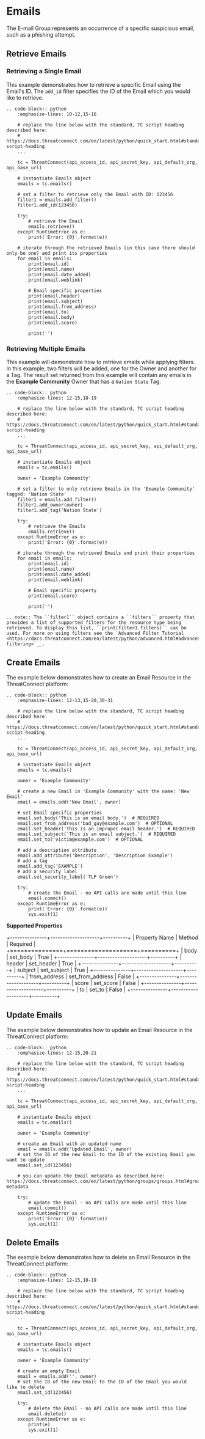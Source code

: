 # Emails

The E-mail Group represents an occurrence of a specific suspicious email, such as a phishing attempt.

## Retrieve Emails

### Retrieving a Single Email

This example demonstrates how to retrieve a specific Email using the Email's ID. The `add_id` filter specifies the ID of the Email which you would like to retrieve.

```eval_rst
.. code-block:: python
    :emphasize-lines: 10-12,15-16

    # replace the line below with the standard, TC script heading described here:
    # https://docs.threatconnect.com/en/latest/python/quick_start.html#standard-script-heading
    ...

    tc = ThreatConnect(api_access_id, api_secret_key, api_default_org, api_base_url)

    # instantiate Emails object
    emails = tc.emails()

    # set a filter to retrieve only the Email with ID: 123456
    filter1 = emails.add_filter()
    filter1.add_id(123456)

    try:
        # retrieve the Email
        emails.retrieve()
    except RuntimeError as e:
        print('Error: {0}'.format(e))

    # iterate through the retrieved Emails (in this case there should only be one) and print its properties
    for email in emails:
        print(email.id)
        print(email.name)
        print(email.date_added)
        print(email.weblink)

        # Email specific properties
        print(email.header)
        print(email.subject)
        print(email.from_address)
        print(email.to)
        print(email.body)
        print(email.score)

        print('')
```

### Retrieving Multiple Emails

This example will demonstrate how to retrieve emails while applying
filters. In this example, two filters will be added, one for the Owner
and another for a Tag. The result set returned from this example will
contain any emails in the **Example Community** Owner that has a `Nation State` Tag.

```eval_rst
.. code-block:: python
    :emphasize-lines: 12-15,18-19

    # replace the line below with the standard, TC script heading described here:
    # https://docs.threatconnect.com/en/latest/python/quick_start.html#standard-script-heading
    ...

    tc = ThreatConnect(api_access_id, api_secret_key, api_default_org, api_base_url)

    # instantiate Emails object
    emails = tc.emails()

    owner = 'Example Community'

    # set a filter to only retrieve Emails in the 'Example Community' tagged: 'Nation State'
    filter1 = emails.add_filter()
    filter1.add_owner(owner)
    filter1.add_tag('Nation State')

    try:
        # retrieve the Emails
        emails.retrieve()
    except RuntimeError as e:
        print('Error: {0}'.format(e))

    # iterate through the retrieved Emails and print their properties
    for email in emails:
        print(email.id)
        print(email.name)
        print(email.date_added)
        print(email.weblink)

        # Email specific property
        print(email.score)

        print('')
```

```eval_rst
.. note:: The ``filter1`` object contains a ``filters`` property that provides a list of supported filters for the resource type being retrieved. To display this list, ``print(filter1.filters)`` can be used. For more on using filters see the `Advanced Filter Tutorial <https://docs.threatconnect.com/en/latest/python/advanced.html#advanced-filtering>`__.
```

## Create Emails

The example below demonstrates how to create an Email Resource in the
ThreatConnect platform:

```eval_rst
.. code-block:: python
    :emphasize-lines: 12-13,15-20,30-31

    # replace the line below with the standard, TC script heading described here:
    # https://docs.threatconnect.com/en/latest/python/quick_start.html#standard-script-heading
    ...

    tc = ThreatConnect(api_access_id, api_secret_key, api_default_org, api_base_url)

    # instantiate Emails object
    emails = tc.emails()

    owner = 'Example Community'

    # create a new Email in 'Example Community' with the name: 'New Email'
    email = emails.add('New Email', owner)

    # set Email specific properties
    email.set_body('This is an email body.')  # REQUIRED
    email.set_from_address('bad_guy@example.com')  # OPTIONAL
    email.set_header('This is an improper email header.')  # REQUIRED
    email.set_subject('This is an email subject.')  # REQUIRED
    email.set_to('victim@example.com')  # OPTIONAL

    # add a description attribute
    email.add_attribute('Description', 'Description Example')
    # add a tag
    email.add_tag('EXAMPLE')
    # add a security label
    email.set_security_label('TLP Green')

    try:
        # create the Email - no API calls are made until this line
        email.commit()
    except RuntimeError as e:
        print('Error: {0}'.format(e))
        sys.exit(1)
```

**Supported Properties**

+---------------+--------------------+----------+
| Property Name | Method             | Required |
+===============+====================+==========+
| body          | set\_body          | True     |
+---------------+--------------------+----------+
| header        | set\_header        | True     |
+---------------+--------------------+----------+
| subject       | set\_subject       | True     |
+---------------+--------------------+----------+
| from\_address | set\_from\_address | False    |
+---------------+--------------------+----------+
| score         | set\_score         | False    |
+---------------+--------------------+----------+
| to            | set\_to            | False    |
+---------------+--------------------+----------+

## Update Emails

The example below demonstrates how to update an Email Resource in the
ThreatConnect platform:

```eval_rst
.. code-block:: python
    :emphasize-lines: 12-15,20-21

    # replace the line below with the standard, TC script heading described here:
    # https://docs.threatconnect.com/en/latest/python/quick_start.html#standard-script-heading
    ...

    tc = ThreatConnect(api_access_id, api_secret_key, api_default_org, api_base_url)

    # instantiate Emails object
    emails = tc.emails()

    owner = 'Example Community'

    # create an Email with an updated name
    email = emails.add('Updated Email', owner)
    # set the ID of the new Email to the ID of the existing Email you want to update
    email.set_id(123456)

    # you can update the Email metadata as described here: https://docs.threatconnect.com/en/latest/python/groups/groups.html#group-metadata

    try:
        # update the Email - no API calls are made until this line
        email.commit()
    except RuntimeError as e:
        print('Error: {0}'.format(e))
        sys.exit(1)
```

## Delete Emails

The example below demonstrates how to delete an Email Resource in the
ThreatConnect platform:

```eval_rst
.. code-block:: python
    :emphasize-lines: 12-15,18-19

    # replace the line below with the standard, TC script heading described here:
    # https://docs.threatconnect.com/en/latest/python/quick_start.html#standard-script-heading
    ...

    tc = ThreatConnect(api_access_id, api_secret_key, api_default_org, api_base_url)

    # instantiate Emails object
    emails = tc.emails()

    owner = 'Example Community'

    # create an empty Email
    email = emails.add('', owner)
    # set the ID of the new Email to the ID of the Email you would like to delete
    email.set_id(123456)

    try:
        # delete the Email - no API calls are made until this line
        email.delete()
    except RuntimeError as e:
        print(e)
        sys.exit(1)
```
